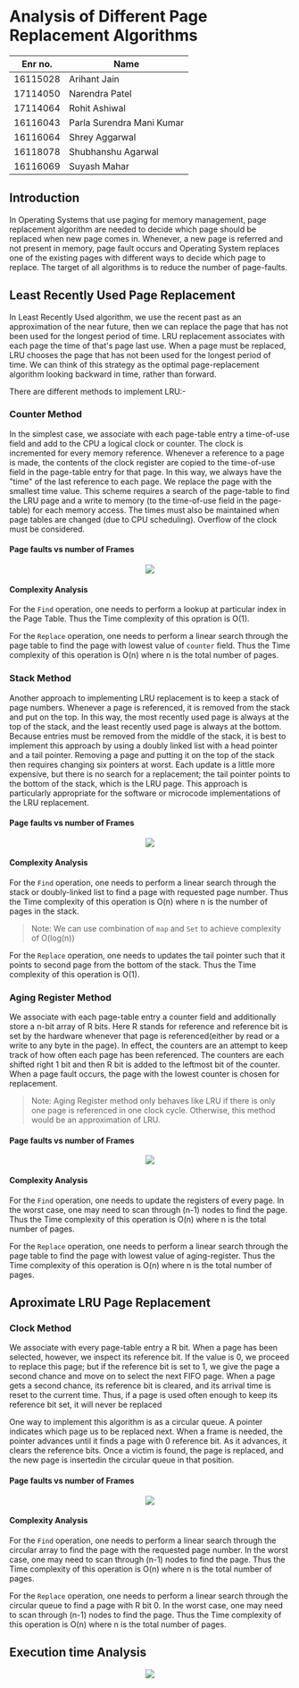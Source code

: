# Analysis of Different Page Replacement Algorithms

Enr no. | Name
-|-
16115028 | Arihant Jain
17114050 | Narendra Patel
17114064 | Rohit Ashiwal
16116043 | Parla Surendra Mani Kumar
16116064 | Shrey Aggarwal
16118078 | Shubhanshu Agarwal
16116069 | Suyash Mahar

## Introduction

In Operating Systems that use paging for memory management, page
replacement algorithm are needed to decide which page should be
replaced when new page comes in. Whenever, a new page is referred and
not present in memory, page fault occurs and Operating System replaces
one of the existing pages with different ways to decide which page to
replace. The target of all algorithms is to reduce the number of
page-faults.

## Least Recently Used Page Replacement

In Least Recently Used algorithm, we use the recent past as an
approximation of the near future, then we can replace the page that has
not been used for the longest period of time.
LRU replacement associates with each page the time of that's page last
use. When a page must be replaced, LRU chooses the page that has not
been used for the longest period of time. We can think of this strategy
as the optimal page-replacement algorithm looking backward in time,
rather than forward.

There are different methods to implement LRU:-

### Counter Method

In the simplest case, we associate with each page-table entry a
time-of-use field and add to the CPU a logical clock or counter. The
clock is incremented for every memory reference. Whenever a reference
to a page is made, the contents of the clock register are copied to the
time-of-use field in the page-table entry for that page. In this way,
we always have the "time" of the last reference to each page. We
replace the page with the smallest time value. This scheme requires a
search of the page-table to find the LRU page and a write to memory (to
the time-of-use field in the page-table) for each memory access. The
times must also be maintained when page tables are changed (due to CPU
scheduling). Overflow of the clock must be considered.

#### Page faults vs number of Frames
<div align="center">
    <img src="_assets/counter.png">
</div>

#### Complexity Analysis

For the `Find` operation, one needs to perform a lookup at particular
index in the Page Table. Thus the Time complexity of this opration is
O(1).

For the `Replace` operation, one needs to perform a linear search
through the page table to find the page with lowest value of `counter`
field. Thus the Time complexity of this operation is O(n) where n is
the total number of pages.

### Stack Method

Another approach to implementing LRU replacement is to keep a stack of
page numbers. Whenever a page is referenced, it is removed from the
stack and put on the top. In this way, the most recently used page is
always at the top of the stack, and the least recently used page
is always at the bottom. Because entries must be removed from the
middle of the stack, it is best to implement this approach by using a
doubly linked list with a head pointer and a tail pointer. Removing a
page and putting it on the top of the stack then requires changing six
pointers at worst. Each update is a little more expensive, but there is
no search for a replacement; the tail pointer points to the bottom of
the stack, which is the LRU page. This approach is particularly
appropriate for the software or microcode implementations of the LRU
replacement.

#### Page faults vs number of Frames
<div align="center">
    <img src="_assets/stack.png">
</div>

#### Complexity Analysis

For the `Find` operation, one needs to perform a linear search through
the stack or doubly-linked list to find a page with requested page
number. Thus the Time complexity of this operation is O(n) where n is
the number of pages in the stack.
> Note: We can use combination of `map` and `Set` to achieve complexity of O(log(n))

For the `Replace` operation, one needs to updates the tail pointer such
that it points to second page from the bottom of the stack. Thus the
Time complexity of this operation is O(1).

### Aging Register Method

We associate with each page-table entry a counter field and
additionally store a n-bit array of R bits. Here R stands for reference
and reference bit is set by the hardware whenever that page is
referenced(either by read or a write to any byte in the page). In
effect, the counters are an attempt to keep track of how often each
page has been referenced. The counters are each shifted right 1 bit and
then R bit is added to the leftmost bit of the counter. When a page
fault occurs, the page with the lowest counter is chosen for
replacement.

> Note: Aging Register method only behaves like LRU if there is only
one page is referenced in one clock cycle. Otherwise, this method would
be an approximation of LRU.

#### Page faults vs number of Frames
<div align="center">
    <img src="_assets/aging-register.png">
</div>

#### Complexity Analysis

For the `Find` operation, one needs to update the registers of every
page. In the worst case, one may need to scan through (n-1) nodes to
find the page. Thus the Time complexity of this operation is O(n) where
n is the total number of pages.

For the `Replace` operation, one needs to perform a linear search
through the page table to find the page with lowest value of
aging-register. Thus the Time complexity of this operation is O(n)
where n is the total number of pages.

## Aproximate LRU Page Replacement

### Clock Method

We associate with every page-table entry a R bit. When a page has been
selected, however, we inspect its reference bit. If the value is 0, we
proceed to replace this page; but if the reference bit is set to 1, we
give the page a second chance and move on to select the next FIFO page.
When a page gets a second chance, its reference bit is cleared, and its
arrival time is reset to the current time. Thus, if a page is used
often enough to keep its reference bit set, it will never be replaced

One way to implement this algorithm is as a circular queue. A pointer
indicates which page us to be replaced next. When a frame is needed,
the pointer advances until it finds a page with 0 reference bit. As it
advances, it clears the reference bits. Once a victim is found, the
page is replaced, and the new page is insertedin the circular queue in
that position.

#### Page faults vs number of Frames
<div align="center">
    <img src="_assets/clock.png">
</div>

#### Complexity Analysis

For the `Find` operation, one needs to perform a linear search through
the circular array to find the page with the requested page number. In
the worst case, one may need to scan through (n-1) nodes to find the
page. Thus the Time complexity of this operation is O(n) where n is the
total number of pages.

For the `Replace` operation, one needs to perform a linear search
through the circular queue to find a page with R bit 0. In the worst
case, one may need to scan through (n-1) nodes to find the page. Thus
the Time complexity of this operation is O(n) where n is the total
number of pages.

## Execution time Analysis

<div align="center">
    <img src="_assets/exec_stats.png">
</div>

